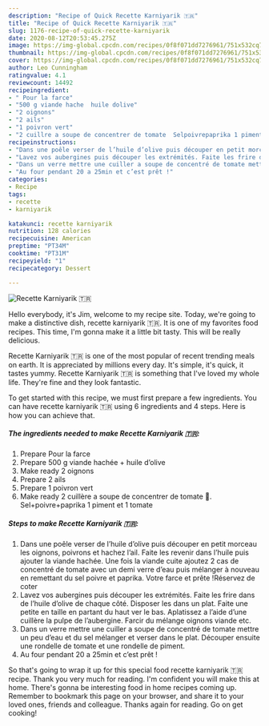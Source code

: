 ```yaml
---
description: "Recipe of Quick Recette Karniyarik 🇹🇷"
title: "Recipe of Quick Recette Karniyarik 🇹🇷"
slug: 1176-recipe-of-quick-recette-karniyarik
date: 2020-08-12T20:53:45.275Z
image: https://img-global.cpcdn.com/recipes/0f8f071dd7276961/751x532cq70/recette-karniyarik-🇹🇷-photo-principale-de-la-recette.jpg
thumbnail: https://img-global.cpcdn.com/recipes/0f8f071dd7276961/751x532cq70/recette-karniyarik-🇹🇷-photo-principale-de-la-recette.jpg
cover: https://img-global.cpcdn.com/recipes/0f8f071dd7276961/751x532cq70/recette-karniyarik-🇹🇷-photo-principale-de-la-recette.jpg
author: Leo Cunningham
ratingvalue: 4.1
reviewcount: 14492
recipeingredient:
- " Pour la farce"
- "500 g viande hache  huile dolive"
- "2 oignons"
- "2 ails"
- "1 poivron vert"
- "2 cuillre a soupe de concentrer de tomate  Selpoivrepaprika 1 piment et 1 tomate"
recipeinstructions:
- "Dans une poêle verser de l’huile d’olive puis découper en petit morceau les oignons, poivrons et hachez l’ail. Faite les revenir dans l’huile puis ajouter la viande hachée. Une fois la viande cuite ajoutez 2 cas de concentré de tomate avec un demi verre d’eau puis mélanger à nouveau en remettant du sel poivre et paprika. Votre farce et prête !Réservez de coter"
- "Lavez vos aubergines puis découper les extrémités. Faite les frire dans de l’huile d’olive de chaque côté. Disposer les dans un plat. Faite une petite en taille en partant du haut ver le bas. Aplatissez a l’aide d’une cuillère la pulpe de l’aubergine. Farcir du mélange oignons viande etc."
- "Dans un verre mettre une cuiller a soupe de concentré de tomate mettre un peu d’eau et du sel mélanger et verser dans le plat. Découper ensuite une rondelle de tomate et une rondelle de piment."
- "Au four pendant 20 a 25min et c’est prêt !"
categories:
- Recipe
tags:
- recette
- karniyarik

katakunci: recette karniyarik 
nutrition: 128 calories
recipecuisine: American
preptime: "PT34M"
cooktime: "PT31M"
recipeyield: "1"
recipecategory: Dessert

---
```



![Recette Karniyarik 🇹🇷](https://img-global.cpcdn.com/recipes/0f8f071dd7276961/751x532cq70/recette-karniyarik-🇹🇷-photo-principale-de-la-recette.jpg)

Hello everybody, it's Jim, welcome to my recipe site. Today, we're going to make a distinctive dish, recette karniyarik 🇹🇷. It is one of my favorites food recipes. This time, I'm gonna make it a little bit tasty. This will be really delicious.

Recette Karniyarik 🇹🇷 is one of the most popular of recent trending meals on earth. It is appreciated by millions every day. It's simple, it's quick, it tastes yummy. Recette Karniyarik 🇹🇷 is something that I've loved my whole life. They're fine and they look fantastic.




To get started with this recipe, we must first prepare a few ingredients. You can have recette karniyarik 🇹🇷 using 6 ingredients and 4 steps. Here is how you can achieve that.

<!--inarticleads1-->

##### The ingredients needed to make Recette Karniyarik 🇹🇷:

1. Prepare  Pour la farce
1. Prepare 500 g viande hachée + huile d’olive
1. Make ready 2 oignons
1. Prepare 2 ails
1. Prepare 1 poivron vert
1. Make ready 2 cuillère a soupe de concentrer de tomate 🍅. Sel+poivre+paprika 1 piment et 1 tomate




<!--inarticleads2-->

##### Steps to make Recette Karniyarik 🇹🇷:

1. Dans une poêle verser de l’huile d’olive puis découper en petit morceau les oignons, poivrons et hachez l’ail. Faite les revenir dans l’huile puis ajouter la viande hachée. Une fois la viande cuite ajoutez 2 cas de concentré de tomate avec un demi verre d’eau puis mélanger à nouveau en remettant du sel poivre et paprika. Votre farce et prête !Réservez de coter
1. Lavez vos aubergines puis découper les extrémités. Faite les frire dans de l’huile d’olive de chaque côté. Disposer les dans un plat. Faite une petite en taille en partant du haut ver le bas. Aplatissez a l’aide d’une cuillère la pulpe de l’aubergine. Farcir du mélange oignons viande etc.
1. Dans un verre mettre une cuiller a soupe de concentré de tomate mettre un peu d’eau et du sel mélanger et verser dans le plat. Découper ensuite une rondelle de tomate et une rondelle de piment.
1. Au four pendant 20 a 25min et c’est prêt !




So that's going to wrap it up for this special food recette karniyarik 🇹🇷 recipe. Thank you very much for reading. I'm confident you will make this at home. There's gonna be interesting food in home recipes coming up. Remember to bookmark this page on your browser, and share it to your loved ones, friends and colleague. Thanks again for reading. Go on get cooking!
